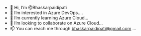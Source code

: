 - 👋 Hi, I’m @Bhaskarpaidipati
- 👀 I’m interested in Azure DevOps....
- 🌱 I’m currently learning Azure Cloud...
- 💞️ I’m looking to collaborate on Azure Cloud...
- 📫 You can reach me through bhaskarpaidipati@gmail.com ...

<!---
Bhaskarpaidipati/Bhaskarpaidipati is a ✨ special ✨ repository because its `README.md` (this file) appears on your GitHub profile.
You can click the Preview link to take a look at your changes.
--->
